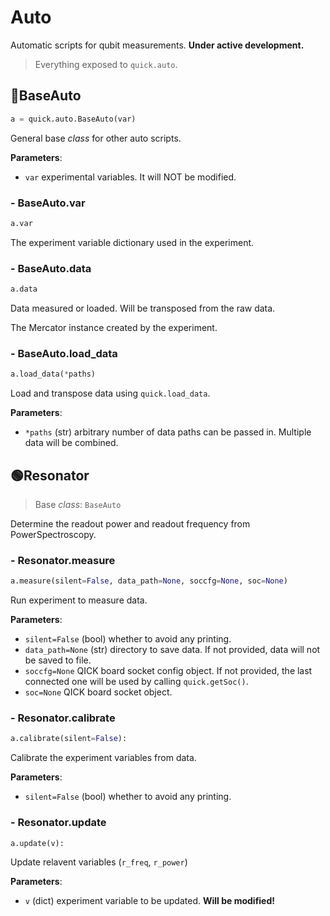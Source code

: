 # Auto

Automatic scripts for qubit measurements. **Under active development.**

> Everything exposed to `quick.auto`.

## 🔵BaseAuto

```python
a = quick.auto.BaseAuto(var)
```

General base *class* for other auto scripts.

**Parameters**:

- `var` experimental variables. It will NOT be modified.

### - BaseAuto.var

```python
a.var
```

The experiment variable dictionary used in the experiment.

### - BaseAuto.data

```python
a.data
```

Data measured or loaded. Will be transposed from the raw data.

The Mercator instance created by the experiment.

### - BaseAuto.load_data

```python
a.load_data(*paths)
```

Load and transpose data using `quick.load_data`.

**Parameters**:

- `*paths` (str) arbitrary number of data paths can be passed in. Multiple data will be combined.

## 🟢Resonator

> Base *class*: `BaseAuto`

Determine the readout power and readout frequency from PowerSpectroscopy.

### - Resonator.measure

```python
a.measure(silent=False, data_path=None, soccfg=None, soc=None)
```

Run experiment to measure data.

**Parameters**:

- `silent=False` (bool) whether to avoid any printing.
- `data_path=None` (str) directory to save data. If not provided, data will not be saved to file.
- `soccfg=None` QICK board socket config object. If not provided, the last connected one will be used by calling `quick.getSoc()`.
- `soc=None` QICK board socket object.

### - Resonator.calibrate

```python
a.calibrate(silent=False):
```

Calibrate the experiment variables from data.

**Parameters**:

- `silent=False` (bool) whether to avoid any printing.

### - Resonator.update

```python
a.update(v):
```

Update relavent variables (`r_freq`, `r_power`)

**Parameters**:

- `v` (dict) experiment variable to be updated. **Will be modified!**

